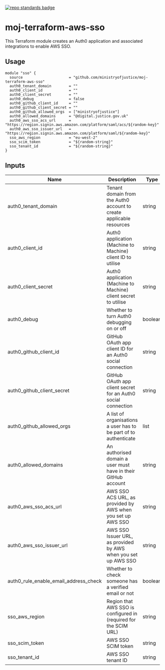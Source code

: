 [![repo standards badge](https://img.shields.io/badge/dynamic/json?color=blue&style=for-the-badge&logo=github&label=MoJ%20Compliant&query=%24.result&url=https%3A%2F%2Foperations-engineering-reports.cloud-platform.service.justice.gov.uk%2Fapi%2Fv1%2Fcompliant_public_repositories%2Fmoj-terraform-aws-sso)](https://operations-engineering-reports.cloud-platform.service.justice.gov.uk/public-github-repositories.html#moj-terraform-aws-sso "Link to report")

# moj-terraform-aws-sso

This Terraform module creates an Auth0 application and associated integrations to enable AWS SSO.

## Usage
```
module "sso" {
  source                     = "github.com/ministryofjustice/moj-terraform-aws-sso"
  auth0_tenant_domain        = ""
  auth0_client_id            = ""
  auth0_client_secret        = ""
  auth0_debug                = false
  auth0_github_client_id     = ""
  auth0_github_client_secret = ""
  auth0_github_allowed_orgs  = ["ministryofjustice"]
  auth0_allowed_domains      = "@digital.justice.gov.uk"
  auth0_aws_sso_acs_url      = "https://region.signin.aws.amazon.com/platform/saml/acs/${random-key}"
  auth0_aws_sso_issuer_url   = "https://region.signin.aws.amazon.com/platform/saml/${random-key}"
  sso_aws_region             = "eu-west-2"
  sso_scim_token             = "${random-string}"
  sso_tenant_id              = "${random-string}"
}
```

## Inputs
| Name                                  | Description                                                          | Type    | Default | Required |
|---------------------------------------|----------------------------------------------------------------------|---------|---------|----------|
| auth0_tenant_domain                   | Tenant domain from the Auth0 account to create applicable resources  | string  | n/a     | yes      |
| auth0_client_id                       | Auth0 application (Machine to Machine) client ID to utilise          | string  | n/a     | yes      |
| auth0_client_secret                   | Auth0 application (Machine to Machine) client secret to utilise      | string  | n/a     | yes      |
| auth0_debug                           | Whether to turn Auth0 debugging on or off                            | boolean | `false` | no       |
| auth0_github_client_id                | GitHub OAuth app client ID for an Auth0 social connection            | string  | n/a     | yes      |
| auth0_github_client_secret            | GitHub OAuth app client secret for an Auth0 social connection        | string  | n/a     | yes      |
| auth0_github_allowed_orgs             | A list of organisations a user has to be part of to authenticate     | list    | n/a     | yes      |
| auth0_allowed_domains                 | An authorised domain a user must have in their GitHub account        | string  | n/a     | yes      |
| auth0_aws_sso_acs_url                 | AWS SSO ACS URL, as provided by AWS when you set up AWS SSO          | string  | n/a     | yes      |
| auth0_aws_sso_issuer_url              | AWS SSO Issuer URL, as provided by AWS when you set up AWS SSO       | string  | n/a     | yes      |
| auth0_rule_enable_email_address_check | Whether to check someone has a verified email or not                 | boolean | `false` | no       |
| sso_aws_region                        | Region that AWS SSO is configured in (required for the SCIM URL)     | string  | n/a     | yes      |
| sso_scim_token                        | AWS SSO SCIM token                                                   | string  | n/a     | yes      |
| sso_tenant_id                         | AWS SSO tenant ID                                                    | string  | n/a     | yes      |
